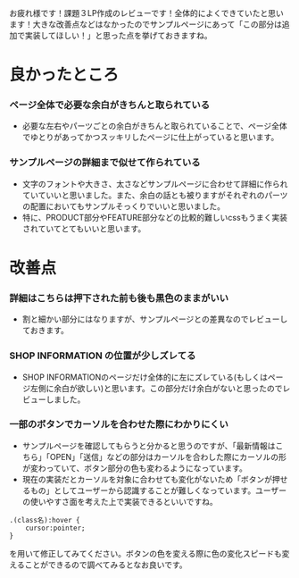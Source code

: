 お疲れ様です！課題３LP作成のレビューです！全体的によくできていたと思います！大きな改善点などはなかったのでサンプルページにあって「この部分は追加で実装してほしい！」と思った点を挙げておきますね。

# 良かったところ
### ページ全体で必要な余白がきちんと取られている
-  必要な左右やパーツごとの余白がきちんと取られていることで、ページ全体でゆとりがあってかつスッキリしたページに仕上がっていると思います。
### サンプルページの詳細まで似せて作られている
- 文字のフォントや大きさ、太さなどサンプルページに合わせて詳細に作られていていいと思いました。また、余白の話とも被りますがそれぞれのパーツの配置においてもサンプルそっくりでいいと思いました。 
- 特に、PRODUCT部分やFEATURE部分などの比較的難しいcssもうまく実装されていてとてもいいと思います。

# 改善点
### 詳細はこちらは押下された前も後も黒色のままがいい
- 割と細かい部分にはなりますが、サンプルページとの差異なのでレビューしておきます。

### SHOP INFORMATION の位置が少しズレてる
- SHOP INFORMATIONのページだけ全体的に左にズレている(もしくはページ左側に余白が欲しい)と思います。この部分だけ余白がないと思ったのでレビューしました。

### 一部のボタンでカーソルを合わせた際にわかりにくい
- サンプルページを確認してもらうと分かると思うのですが、「最新情報はこちら」「OPEN」「送信」などの部分はカーソルを合わした際にカーソルの形が変わっていて、ボタン部分の色も変わるようになっています。
- 現在の実装だとカーソルを対象に合わせても変化がないため「ボタンが押せるもの」としてユーザーから認識することが難しくなっています。ユーザーの使いやすさ面を考えた上で実装できるといいですね。
```
.(class名):hover {
    cursor:pointer;
}
```
を用いて修正してみてください。ボタンの色を変える際に色の変化スピードも変えることができるので調べてみるとなお良いです。
